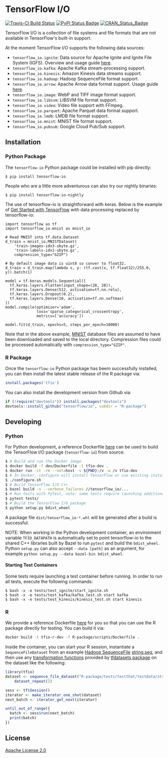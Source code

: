 # TensorFlow I/O

[![Travis-CI Build Status](https://travis-ci.org/tensorflow/io.svg?branch=master)](https://travis-ci.org/tensorflow/io)
[![PyPI Status Badge](https://badge.fury.io/py/tensorflow-io.svg)](https://pypi.org/project/tensorflow-io/)
[![CRAN_Status_Badge](https://www.r-pkg.org/badges/version/tfio)](https://cran.r-project.org/package=tfio)

TensorFlow I/O is a collection of file systems and file formats that are not
available in TensorFlow's built-in support.

At the moment TensorFlow I/O supports the following data sources:
- `tensorflow_io.ignite`: Data source for Apache Ignite and Ignite File System (IGFS). Overview and usage guide [here](tensorflow_io/ignite/README.md).
- `tensorflow_io.kafka`: Apache Kafka stream-processing support.
- `tensorflow_io.kinesis`: Amazon Kinesis data streams support.
- `tensorflow_io.hadoop`: Hadoop SequenceFile format support.
- `tensorflow_io.arrow`: Apache Arrow data format support. Usage guide [here](tensorflow_io/arrow/README.md).
- `tensorflow_io.image`: WebP and TIFF image format support.
- `tensorflow_io.libsvm`: LIBSVM file format support.
- `tensorflow_io.video`: Video file support with FFmpeg.
- `tensorflow_io.parquet`: Apache Parquet data format support.
- `tensorflow_io.lmdb`: LMDB file format support.
- `tensorflow_io.mnist`: MNIST file format support.
- `tensorflow_io.pubsub`: Google Cloud Pub/Sub support.

## Installation

### Python Package

The `tensorflow-io` Python package could be installed with pip directly:
```
$ pip install tensorflow-io
```

People who are a little more adventurous can also try our nightly binaries:
```
$ pip install tensorflow-io-nightly
```

The use of tensorflow-io is straightforward with keras. Below is the example
of [Get Started with TensorFlow](https://www.tensorflow.org/tutorials) with
data processing replaced by tensorflow-io:

```
import tensorflow as tf
import tensorflow_io.mnist as mnist_io

# Read MNIST into tf.data.Dataset
d_train = mnist_io.MNISTDataset(
    'train-images-idx3-ubyte.gz',
    'train-labels-idx1-ubyte.gz',
    compression_type="GZIP")

# By default image data is uint8 so conver to float32.
d_train = d_train.map(lambda x, y: (tf.cast(x, tf.float32)/255.0, y)).batch(1)

model = tf.keras.models.Sequential([
  tf.keras.layers.Flatten(input_shape=(28, 28)),
  tf.keras.layers.Dense(512, activation=tf.nn.relu),
  tf.keras.layers.Dropout(0.2),
  tf.keras.layers.Dense(10, activation=tf.nn.softmax)
])
model.compile(optimizer='adam',
              loss='sparse_categorical_crossentropy',
              metrics=['accuracy'])

model.fit(d_train, epochs=5, steps_per_epoch=10000)
```

Note that in the above example, [MNIST](http://yann.lecun.com/exdb/mnist/) database
files are assumed to have been downloaded and saved to the local directory.
Compression files could be processed automatically with `compression_type="GZIP"`.

### R Package

Once the `tensorflow-io` Python package has beem successfully installed, you
can then install the latest stable release of the R package via:

```r
install.packages('tfio')
```

You can also install the development version from Github via:
```r
if (!require("devtools")) install.packages("devtools")
devtools::install_github("tensorflow/io", subdir = "R-package")
```

## Developing

### Python

For Python development, a reference Dockerfile [here](dev/Dockerfile) can be
used to build the TensorFlow I/O package (`tensorflow-io`) from source:
```sh
$ # Build and run the Docker image
$ docker build -f dev/Dockerfile -t tfio-dev .
$ docker run -it -rm --net=host -v ${PWD}:/v -w /v tfio-dev
$ # In Docker, configure will install TensorFlow or use existing install
$ ./configure.sh
$ # Build TensorFlow I/O C++
$ bazel build -s --verbose_failures //tensorflow_io/...
$ # Run tests with PyTest, note: some tests require launching additional containers to run (see below)
$ pytest tests/
$ # Build the TensorFlow I/O package
$ python setup.py bdist_wheel
```

A package file `dist/tensorflow_io-*.whl` will be generated after a build is successful.

NOTE: When working in the Python development container, an environment variable
`TFIO_DATAPATH` is automatically set to point tensorflow-io to the shared C++
libraries built by Bazel to run `pytest` and build the `bdist_wheel`. Python
`setup.py` can also accept `--data [path]` as an argument, for example
`python setup.py --data bazel-bin bdist_wheel`.

#### Starting Test Containers

Some tests require launching a test container before running. In order
to run all tests, execute the following commands:

```
$ bash -x -e tests/test_ignite/start_ignite.sh
$ bash -x -e tests/test_kafka/kafka_test.sh start kafka
$ bash -x -e tests/test_kinesis/kinesis_test.sh start kinesis
```

### R

We provide a reference Dockerfile [here](R-package/scripts/Dockerfile) for you
so that you can use the R package directly for testing. You can build it via:
```sh
docker build -t tfio-r-dev -f R-package/scripts/Dockerfile .
```

Inside the container, you can start your R session, instantiate a `SequenceFileDataset`
from an example [Hadoop SequenceFile](https://wiki.apache.org/hadoop/SequenceFile)
[string.seq](R-package/tests/testthat/testdata/string.seq), and then use any [transformation functions](https://tensorflow.rstudio.com/tools/tfdatasets/articles/introduction.html#transformations) provided by [tfdatasets package](https://tensorflow.rstudio.com/tools/tfdatasets/) on the dataset like the following:

```r
library(tfio)
dataset <- sequence_file_dataset("R-package/tests/testthat/testdata/string.seq") %>%
    dataset_repeat(2)

sess <- tf$Session()
iterator <- make_iterator_one_shot(dataset)
next_batch <- iterator_get_next(iterator)

until_out_of_range({
  batch <- sess$run(next_batch)
  print(batch)
})
```

## License

[Apache License 2.0](LICENSE)
